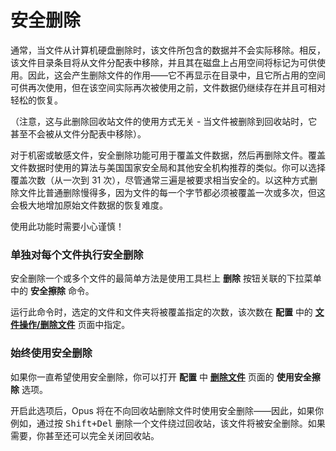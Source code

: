 # 安全删除

通常，当文件从计算机硬盘删除时，该文件所包含的数据并不会实际移除。相反，该文件目录条目将从文件分配表中移除，并且其在磁盘上占用空间将标记为可供使用。因此，这会产生删除文件的作用——它不再显示在目录中，且它所占用的空间可供再次使用，但在该空间实际再次被使用之前，文件数据仍继续存在并且可相对轻松的恢复。

（注意，这与此删除回收站文件的使用方式无关 - 当文件被删除到回收站时，它甚至不会被从文件分配表中移除）。

对于机密或敏感文件，安全删除功能可用于覆盖文件数据，然后再删除文件。覆盖文件数据时使用的算法与美国国家安全局和其他安全机构推荐的类似。你可以选择覆盖次数（从一次到 31 次），尽管通常三遍是被要求相当安全的。以这种方式删除文件比普通删除慢得多，因为文件的每一个字节都必须被覆盖一次或多次，但这会极大地增加原始文件数据的恢复难度。

使用此功能时需要小心谨慎！

### 单独对每个文件执行安全删除

安全删除一个或多个文件的最简单方法是使用工具栏上 **删除** 按钮关联的下拉菜单中的 **安全擦除** 命令。

运行此命令时，选定的文件和文件夹将被覆盖指定的次数，该次数在 **配置** 中的 **[文件操作/删除文件](/Manual/preferences/preferences_categories/file_operations/deleting_files.zh.md)** 页面中指定。

### 始终使用安全删除

如果你一直希望使用安全删除，你可以打开 **配置** 中 **[删除文件](/Manual/preferences/preferences_categories/file_operations/deleting_files.zh.md)** 页面的 **使用安全擦除** 选项。

开启此选项后，Opus 将在不向回收站删除文件时使用安全删除——因此，如果你例如，通过按 <kbd>Shift+Del</kbd> 删除一个文件绕过回收站，该文件将被安全删除。如果需要，你甚至还可以完全关闭回收站。